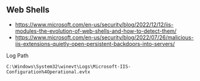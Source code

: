 ## Web Shells
- https://www.microsoft.com/en-us/security/blog/2022/12/12/iis-modules-the-evolution-of-web-shells-and-how-to-detect-them/
- https://www.microsoft.com/en-us/security/blog/2022/07/26/malicious-iis-extensions-quietly-open-persistent-backdoors-into-servers/

Log Path
~~~
C:\Windows\System32\winevt\Logs\Microsoft-IIS-Configuration%4Operational.evtx
~~~